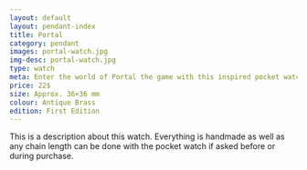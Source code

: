 ```yaml
---
layout: default
layout: pendant-index
title: Portal
category: pendant
images: portal-watch.jpg
img-desc: portal-watch.jpg
type: watch
meta: Enter the world of Portal the game with this inspired pocket watch.
price: 22$
size: Approx. 36×36 mm
colour: Antique Brass
edition: First Edition
---
```

This is a description about this watch. Everything is handmade as well as any chain length can be done with the pocket watch if asked before or during purchase.
